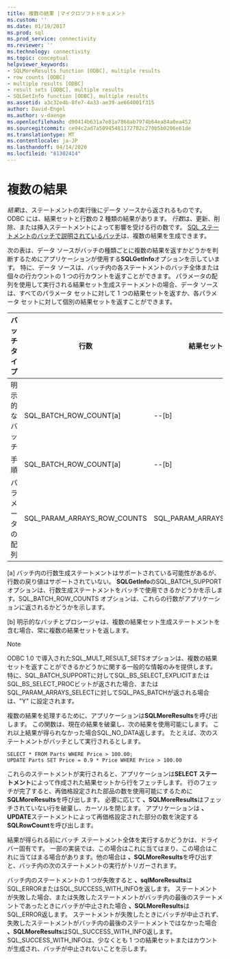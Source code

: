 ```yaml
---
title: 複数の結果 |マイクロソフトドキュメント
ms.custom: ''
ms.date: 01/19/2017
ms.prod: sql
ms.prod_service: connectivity
ms.reviewer: ''
ms.technology: connectivity
ms.topic: conceptual
helpviewer_keywords:
- SQLMoreResults function [ODBC], multiple results
- row counts [ODBC]
- multiple results [ODBC]
- result sets [ODBC], multiple results
- SQLGetInfo function [ODBC], multiple results
ms.assetid: a3c32e4b-8fe7-4a33-ae39-ae664001f315
author: David-Engel
ms.author: v-daenge
ms.openlocfilehash: d90414b631a7e81a7868ab7974b64ea84a0ea452
ms.sourcegitcommit: ce94c2ad7a50945481172782c270b5b0206e61de
ms.translationtype: MT
ms.contentlocale: ja-JP
ms.lasthandoff: 04/14/2020
ms.locfileid: "81302414"
---
```

# <a name="multiple-results"></a>複数の結果
*結果*は、ステートメントの実行後にデータ ソースから返されるものです。 ODBC には、結果セットと行数の 2 種類の結果があります。 *行数*は、更新、削除、または挿入ステートメントによって影響を受ける行の数です。 [SQL ステートメントのバッチで説明されているバッチ](../../../odbc/reference/develop-app/batches-of-sql-statements.md)は、複数の結果を生成できます。  
  
 次の表は、データ ソースがバッチの種類ごとに複数の結果を返すかどうかを判断するためにアプリケーションが使用する**SQLGetInfo**オプションを示しています。 特に、データ ソースは、バッチ内の各ステートメントのバッチ全体または個々の行カウントの 1 つの行カウントを返すことができます。 パラメータの配列を使用して実行される結果セット生成ステートメントの場合、データ ソースは、すべてのパラメータ セットに対して 1 つの結果セットを返すか、各パラメータ セットに対して個別の結果セットを返すことができます。  
  
|バッチ タイプ|行数|結果セット|  
|----------------|----------------|-----------------|  
|明示的なバッチ|SQL_BATCH_ROW_COUNT[a]|--[b]|  
|手順|SQL_BATCH_ROW_COUNT[a]|--[b]|  
|パラメータの配列|SQL_PARAM_ARRAYS_ROW_COUNTS|SQL_PARAM_ARRAYS_SELECTS|  
  
 [a] バッチ内の行数生成ステートメントはサポートされている可能性があるが、行数の戻り値はサポートされていない。 **SQLGetInfo**のSQL_BATCH_SUPPORT オプションは、行数生成ステートメントをバッチで使用できるかどうかを示します。SQL_BATCH_ROW_COUNTS オプションは、これらの行数がアプリケーションに返されるかどうかを示します。  
  
 [b] 明示的なバッチとプロシージャは、複数の結果セット生成ステートメントを含む場合、常に複数の結果セットを返します。  
  
> [!NOTE]  
>  ODBC 1.0 で導入されたSQL_MULT_RESULT_SETSオプションは、複数の結果セットを返すことができるかどうかに関する一般的な情報のみを提供します。 特に、SQL_BATCH_SUPPORTに対してSQL_BS_SELECT_EXPLICITまたはSQL_BS_SELECT_PROCビットが返された場合、またはSQL_PARAM_ARRAYS_SELECTに対してSQL_PAS_BATCHが返される場合は、"Y" に設定されます。  
  
 複数の結果を処理するために、アプリケーションは**SQLMoreResults**を呼び出します。 この関数は、現在の結果を破棄し、次の結果を使用可能にします。 これ以上結果が得られなかった場合SQL_NO_DATA返します。 たとえば、次のステートメントがバッチとして実行されるとします。  
  
```  
SELECT * FROM Parts WHERE Price > 100.00;  
UPDATE Parts SET Price = 0.9 * Price WHERE Price > 100.00  
```  
  
 これらのステートメントが実行されると、アプリケーションは**SELECT ステートメント**によって作成された結果セットから行をフェッチします。 行のフェッチが完了すると、再価格設定された部品の数を使用可能にするために**SQLMoreResults**を呼び出します。 必要に応じて **、SQLMoreResults**はフェッチされていない行を破棄し、カーソルを閉じます。 アプリケーションは **、UPDATE**ステートメントによって再価格設定された部分の数を決定する**SQLRowCount**を呼び出します。  
  
 結果が得られる前にバッチ ステートメント全体を実行するかどうかは、ドライバー固有です。 一部の実装では、この場合はこれに当てはまり、この場合はこれに当てはまる場合があります。他の場合は **、SQLMoreResults**を呼び出すと、バッチ内の次のステートメントの実行がトリガーされます。  
  
 バッチ内のステートメントの 1 つが失敗すると **、sqlMoreResults**はSQL_ERRORまたはSQL_SUCCESS_WITH_INFOを返します。 ステートメントが失敗した場合、または失敗したステートメントがバッチ内の最後のステートメントであったときにバッチが中止された場合 **、SQLMoreResults**はSQL_ERROR返します。 ステートメントが失敗したときにバッチが中止されず、失敗したステートメントがバッチ内の最後のステートメントではなかった場合 **、SQLMoreResults**はSQL_SUCCESS_WITH_INFO返します。 SQL_SUCCESS_WITH_INFOは、少なくとも 1 つの結果セットまたはカウントが生成され、バッチが中止されないことを示します。
